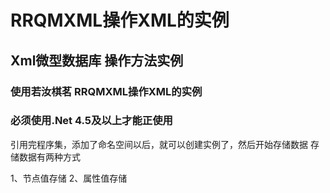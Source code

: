 # RRQMXML操作XML的实例
## Xml微型数据库 操作方法实例
### 使用若汝棋茗 RRQMXML操作XML的实例
### 必须使用.Net 4.5及以上才能正使用 

引用完程序集，添加了命名空间以后，就可以创建实例了，然后开始存储数据
存储数据有两种方式

1、节点值存储
2、属性值存储
